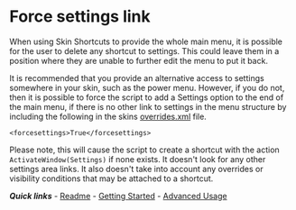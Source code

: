 # Force settings link

When using Skin Shortcuts to provide the whole main menu, it is possible for the user to delete any shortcut to settings. This could leave them in a position where they are unable to further edit the menu to put it back.

It is recommended that you provide an alternative access to settings somewhere in your skin, such as the power menu. However, if you do not, then it is possible to force the script to add a Settings option to the end of the main menu, if there is no other link to settings in the menu structure by including the following in  the skins [overrides.xml](./overrides.md) file.

`<forcesettings>True</forcesettings>`

Please note, this will cause the script to create a shortcut with the action `ActivateWindow(Settings)` if none exists. It doesn't look for any other settings area links. It also doesn't take into account any overrides or visibility conditions that may be attached to a shortcut.

***Quick links*** - [Readme](../../../README.md) - [Getting Started](../started/Getting%20Started.md) - [Advanced Usage](./Advanced%20Usage.md)